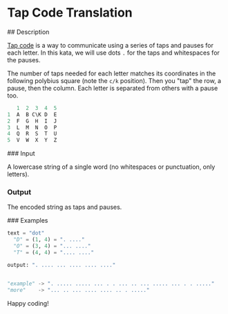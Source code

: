 # Tap Code Translation

## Description

[Tap code](https://en.wikipedia.org/wiki/Tap_code) is a way to communicate using a series of taps and pauses for each letter. In this kata, we will use dots `.` for the taps and whitespaces for the pauses.

The number of taps needed for each letter matches its coordinates in the following polybius square (note the `c/k` position). Then you "tap" the row, a pause, then the column. Each letter is separated from others with a pause too.

```python
   1  2  3  4  5
1  A  B C\K D  E
2  F  G  H  I  J
3  L  M  N  O  P
4  Q  R  S  T  U
5  V  W  X  Y  Z
```

### Input

A lowercase string of a single word (no whitespaces or punctuation, only letters).

### Output

The encoded string as taps and pauses.

### Examples

```python
text = "dot"
  "D" = (1, 4) = ". ...."
  "O" = (3, 4) = "... ...."
  "T" = (4, 4) = ".... ...."

output: ". .... ... .... .... ...."


"example" -> ". ..... ..... ... . . ... .. ... ..... ... . . ....."
"more"    -> "... .. ... .... .... .. . ....."
```

Happy coding!